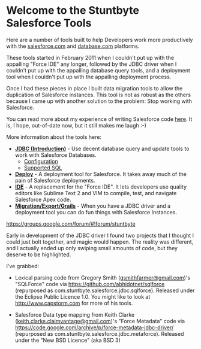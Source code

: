 # Welcome to the Stuntbyte Salesforce Tools

Here are a number of tools built to help Developers work more productively with the [salesforce.com](http://www.salesforce.com/) and [database.com](http://www.database.com/) platforms.

These tools started in February 2011 when I couldn't put up with the appalling "Force IDE" any longer, followed by the JDBC driver when I couldn't
put up with the appalling database query tools, and a deployment tool when I couldn't put up with the appalling deployment process.

Once I had these pieces in place I built data migration tools to allow the duplication of Salesforce instances. This tool is not as robust as the others because
I came up with another solution to the problem: Stop working with Salesforce.

You can read more about my experience of writing Salesforce code [here](https://docs.google.com/document/d/1piRkevGOfv1GFcqFb5fRFs4yUIFMK9a-mRW82EJzMQ8/edit?usp=sharing).
It is, I hope, out-of-date now, but it still makes me laugh :-)

More information about the tools here:

*   **[JDBC (Introduction)](jdbc/README.md)** - Use decent database query and update tools to work with Salesforce Databases.
    * [Configuration](jdbc/docs/jdbc-configuration.md)
    * [Supported SQL](jdbc/docs/sql.md)
*   **[Deploy](docs/deployment-tool.md)** - A deployment tool for Salesforce. It takes away much of the pain of Salesforce deployments.
*   **[IDE](docs/ide.md)** - A replacement for the "Force IDE". It lets developers use quality editors like Sublime Text 2 and VIM to compile, test, and navigate Salesforce Apex code.
*   **[Migration/Export/Grails](migration/README.md)** - When you have a JDBC driver and a deployment tool you can do fun things with Salesforce Instances.

https://groups.google.com/forum/#!forum/stuntbyte

Early in development of the JDBC driver I found two projects that I thought I could just bolt together, and magic would
happen. The reality was different, and I actually ended up only swiping small amounts of code, but they deserve to be highlighted.

I've grabbed:

* Lexical parsing code from Gregory Smith (gsmithfarmer@gmail.com)'s "SQLForce" code
via https://github.com/abhidotnet/sqlforce (repurposed as com.stuntbyte.salesforce.jdbc.sqlforce).
Released under the Eclipse Public Licence 1.0. You might like to look at http://www.capstorm.com for more of his tools.

* Salesforce Data type mapping from Keith Clarke (keith.clarke.claimvantage@gmail.com)'s "Force Metadata" code
via https://code.google.com/archive/p/force-metadata-jdbc-driver/ (repurposed as com.stuntbyte.salesforce.jdbc.metaforce).
Released under the "New BSD Licence" (aka BSD 3)

